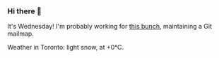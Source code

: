 ### Hi there :wave:

It's Wednesday! I'm probably working for [this bunch](https://github.com/kohofinancial), maintaining a Git mailmap.

Weather in Toronto: light snow, at +0°C.
